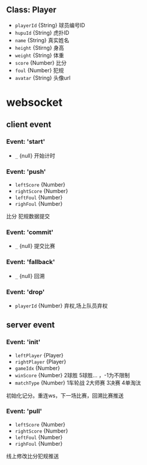 ## Class: Player
- `playerId` {String} 球员编号ID
- `hupuId` {String} 虎扑ID
- `name` {String} 真实姓名
- `height` {Stirng} 身高
- `weight` {String} 体重
- `score` {Number} 比分
- `foul` {Number}  犯规
- `avatar` {String} 头像url


# websocket
## client event
### Event: 'start'
- `_` {null} 开始计时

### Event: 'push'
- `leftScore` {Number}
- `rightScore` {Number}
- `leftFoul` {Number}
- `righFoul` {Number}

比分 犯规数据提交
### Event: 'commit'
- `_` {null} 提交比赛

### Event: 'fallback'
- `_` {null} 回溯

### Event: 'drop'
- `playerId` {Number} 弃权,场上队员弃权

## server event
### Event: 'init'

- `leftPlayer` {Player}
- `rightPlayer` {Player}
- `gameIdx` {Number}
- `winScore` {Number} 2球胜 5球胜... ，-1为不限制
- `matchType` {Number} 1车轮战 2大师赛  3决赛 4单淘汰 

初始化记分。重连ws，下一场比赛，回溯比赛推送


### Event: 'pull'
- `leftScore` {Number}
- `rightScore` {Number}
- `leftFoul` {Number}
- `righFoul` {Number}

线上修改比分犯规推送